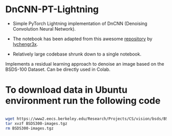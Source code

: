 # DnCNN-PT-Lightning

- Simple PyTorch Lightning implementation of DnCNN (Denoising Convolution Neural Network).

- The notebook has been adapted from this awesome [repository](https://github.com/lychengr3x/Image-Denoising-with-Deep-CNNs) by [lychengr3x](https://github.com/lychengr3x).

- Relatively large codebase shrunk down to a single notebook.


Implements a residual learning approach to denoise an image based on the BSDS-100 Dataset. Can be directly used in Colab.



# To download data in Ubuntu environment run the following code
```bash

wget https://www2.eecs.berkeley.edu/Research/Projects/CS/vision/bsds/BSDS300-images.tgz
tar xvzf BSDS300-images.tgz
rm BSDS300-images.tgz
```
